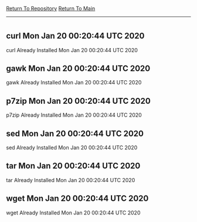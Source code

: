 [Return To Repository](https://github.com/deathbybandaid/piholeparser/)
[Return To Main](https://github.com/deathbybandaid/piholeparser/blob/master/RecentRunLogs/Mainlog.md)
____________________________________
# 
## curl Mon Jan 20 00:20:44 UTC 2020
curl Already Installed Mon Jan 20 00:20:44 UTC 2020
## gawk Mon Jan 20 00:20:44 UTC 2020
gawk Already Installed Mon Jan 20 00:20:44 UTC 2020
## p7zip Mon Jan 20 00:20:44 UTC 2020
p7zip Already Installed Mon Jan 20 00:20:44 UTC 2020
## sed Mon Jan 20 00:20:44 UTC 2020
sed Already Installed Mon Jan 20 00:20:44 UTC 2020
## tar Mon Jan 20 00:20:44 UTC 2020
tar Already Installed Mon Jan 20 00:20:44 UTC 2020
## wget Mon Jan 20 00:20:44 UTC 2020
wget Already Installed Mon Jan 20 00:20:44 UTC 2020
